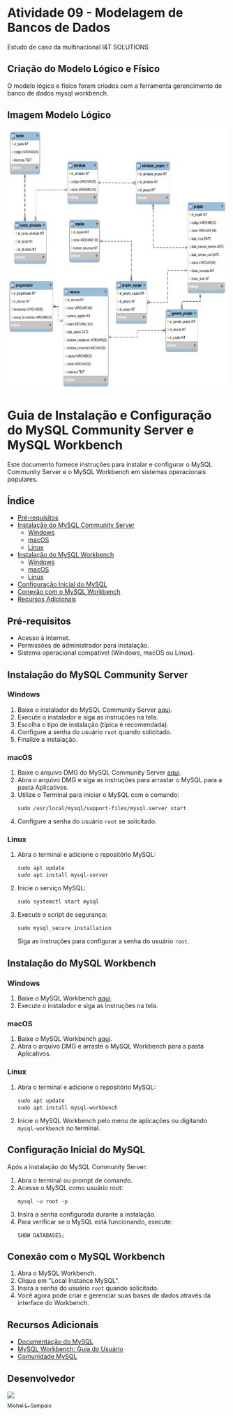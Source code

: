 # Atividade 09 - Modelagem de Bancos de Dados

Estudo de caso da multinacional I&T SOLUTIONS

## Criação do Modelo Lógico e Físico

O modelo lógico e físico foram criados com a ferramenta gerencimento de banco de dados mysql workbench.

## Imagem Modelo Lógico

<img style="width: 100%; height:600px" src="../assets/modelo-logico.png">

<h1>Guia de Instalação e Configuração do MySQL Community Server e MySQL Workbench</h1>

<p>Este documento fornece instruções para instalar e configurar o MySQL Community Server e o MySQL Workbench em sistemas operacionais populares.</p>

<h2>Índice</h2>
<ul>
    <li><a href="#pré-requisitos">Pré-requisitos</a></li>
    <li><a href="#instalação-do-mysql-community-server">Instalação do MySQL Community Server</a>
        <ul>
            <li><a href="#windows">Windows</a></li>
            <li><a href="#macos">macOS</a></li>
            <li><a href="#linux">Linux</a></li>
        </ul>
    </li>
    <li><a href="#instalação-do-mysql-workbench">Instalação do MySQL Workbench</a>
        <ul>
            <li><a href="#windows-1">Windows</a></li>
            <li><a href="#macos-1">macOS</a></li>
            <li><a href="#linux-1">Linux</a></li>
        </ul>
    </li>
    <li><a href="#configuração-inicial-do-mysql">Configuração Inicial do MySQL</a></li>
    <li><a href="#conexão-com-o-mysql-workbench">Conexão com o MySQL Workbench</a></li>
    <li><a href="#recursos-adicionais">Recursos Adicionais</a></li>
</ul>

<h2 id="pré-requisitos">Pré-requisitos</h2>
<ul>
    <li>Acesso à internet.</li>
    <li>Permissões de administrador para instalação.</li>
    <li>Sistema operacional compatível (Windows, macOS ou Linux).</li>
</ul>

<h2 id="instalação-do-mysql-community-server">Instalação do MySQL Community Server</h2>

<h3 id="windows">Windows</h3>
<ol>
    <li>Baixe o instalador do MySQL Community Server <a href="https://dev.mysql.com/downloads/mysql/">aqui</a>.</li>
    <li>Execute o instalador e siga as instruções na tela.</li>
    <li>Escolha o tipo de instalação (típica é recomendada).</li>
    <li>Configure a senha do usuário <code>root</code> quando solicitado.</li>
    <li>Finalize a instalação.</li>
</ol>

<h3 id="macos">macOS</h3>
<ol>
    <li>Baixe o arquivo DMG do MySQL Community Server <a href="https://dev.mysql.com/downloads/mysql/">aqui</a>.</li>
    <li>Abra o arquivo DMG e siga as instruções para arrastar o MySQL para a pasta Aplicativos.</li>
    <li>Utilize o Terminal para iniciar o MySQL com o comando:
        <pre><code>sudo /usr/local/mysql/support-files/mysql.server start</code></pre>
    </li>
    <li>Configure a senha do usuário <code>root</code> se solicitado.</li>
</ol>

<h3 id="linux">Linux</h3>
<ol>
    <li>Abra o terminal e adicione o repositório MySQL:
        <pre><code>sudo apt update
sudo apt install mysql-server</code></pre>
    </li>
    <li>Inicie o serviço MySQL:
        <pre><code>sudo systemctl start mysql</code></pre>
    </li>
    <li>Execute o script de segurança:
        <pre><code>sudo mysql_secure_installation</code></pre>
        Siga as instruções para configurar a senha do usuário <code>root</code>.
    </li>
</ol>

<h2 id="instalação-do-mysql-workbench">Instalação do MySQL Workbench</h2>

<h3 id="windows-1">Windows</h3>
<ol>
    <li>Baixe o MySQL Workbench <a href="https://dev.mysql.com/downloads/workbench/">aqui</a>.</li>
    <li>Execute o instalador e siga as instruções na tela.</li>
</ol>

<h3 id="macos-1">macOS</h3>
<ol>
    <li>Baixe o MySQL Workbench <a href="https://dev.mysql.com/downloads/workbench/">aqui</a>.</li>
    <li>Abra o arquivo DMG e arraste o MySQL Workbench para a pasta Aplicativos.</li>
</ol>

<h3 id="linux-1">Linux</h3>
<ol>
    <li>Abra o terminal e adicione o repositório MySQL:
        <pre><code>sudo apt update
sudo apt install mysql-workbench</code></pre>
    </li>
    <li>Inicie o MySQL Workbench pelo menu de aplicações ou digitando <code>mysql-workbench</code> no terminal.</li>
</ol>

<h2 id="configuração-inicial-do-mysql">Configuração Inicial do MySQL</h2>

<p>Após a instalação do MySQL Community Server:</p>
<ol>
    <li>Abra o terminal ou prompt de comando.</li>
    <li>Acesse o MySQL como usuário root:
        <pre><code>mysql -u root -p</code></pre>
    </li>
    <li>Insira a senha configurada durante a instalação.</li>
    <li>Para verificar se o MySQL está funcionando, execute:
        <pre><code>SHOW DATABASES;</code></pre>
    </li>
</ol>

<h2 id="conexão-com-o-mysql-workbench">Conexão com o MySQL Workbench</h2>

<ol>
    <li>Abra o MySQL Workbench.</li>
    <li>Clique em "Local Instance MySQL".</li>
    <li>Insira a senha do usuário <code>root</code> quando solicitado.</li>
    <li>Você agora pode criar e gerenciar suas bases de dados através da interface do Workbench.</li>
</ol>

<h2 id="recursos-adicionais">Recursos Adicionais</h2>
<ul>
    <li><a href="https://dev.mysql.com/doc/">Documentação do MySQL</a></li>
    <li><a href="https://dev.mysql.com/doc/workbench/en/">MySQL Workbench: Guia do Usuário</a></li>
    <li><a href="https://forums.mysql.com/">Comunidade MySQL</a></li>
</ul>

<h2>Desenvolvedor</h2>

[<img src="https://avatars.githubusercontent.com/u/125924854?s=400&u=505601333417c0f00a726bb3e1e757dcaa874463&v=4" width=115><br><sub>Michel L. Sampaio</sub>](https://github.com/devlavanere)
